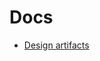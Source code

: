 # Docs

- [Design artifacts](https://github.com/agilesix/vets-website/tree/main/docs/design#design-artifacts)

